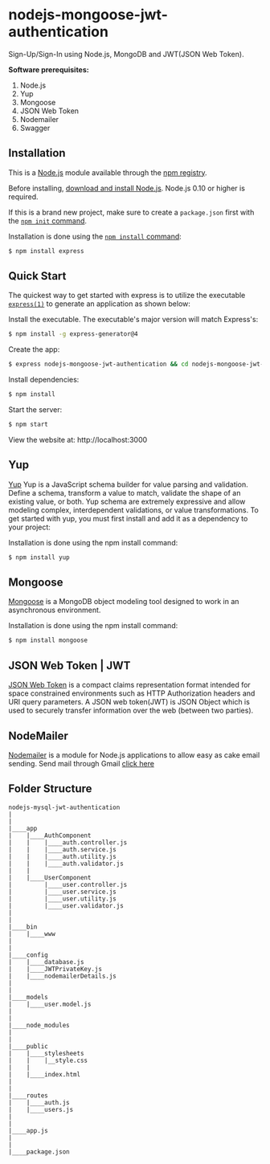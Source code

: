 # nodejs-mongoose-jwt-authentication
Sign-Up/Sign-In using Node.js, MongoDB and JWT(JSON Web Token).


**Software prerequisites:**

1. Node.js
2. Yup
3. Mongoose
4. JSON Web Token
5. Nodemailer
6. Swagger

## Installation

This is a [Node.js](https://nodejs.org/en/) module available through the
[npm registry](https://www.npmjs.com/).

Before installing, [download and install Node.js](https://nodejs.org/en/download/).
Node.js 0.10 or higher is required.

If this is a brand new project, make sure to create a `package.json` first with
the [`npm init` command](https://docs.npmjs.com/creating-a-package-json-file).

Installation is done using the
[`npm install` command](https://docs.npmjs.com/getting-started/installing-npm-packages-locally):

```bash
$ npm install express
```

## Quick Start

  The quickest way to get started with express is to utilize the executable [`express(1)`](https://github.com/expressjs/generator) to generate an application as shown below:

  Install the executable. The executable's major version will match Express's:

```bash
$ npm install -g express-generator@4
```

  Create the app:

```bash
$ express nodejs-mongoose-jwt-authentication && cd nodejs-mongoose-jwt-authentication
```

  Install dependencies:

```bash
$ npm install
```

  Start the server:

```bash
$ npm start
```

  View the website at: http://localhost:3000

## Yup

  [Yup](https://www.npmjs.com/package/yup) Yup is a JavaScript schema builder for value parsing and validation. Define a schema, transform a value to match, validate the shape of an existing value, or both. Yup schema are extremely expressive and allow modeling complex, interdependent validations, or value transformations. To get started with yup, you must first install and add it as a dependency to your project:

Installation is done using the npm install command:

```bash
$ npm install yup
```

## Mongoose
[Mongoose](https://www.npmjs.com/package/mongoose) is a MongoDB object modeling tool designed to work in an asynchronous environment.

Installation is done using the npm install command:
```bash
$ npm install mongoose
```


## JSON Web Token | JWT
   [JSON Web Token](https://www.npmjs.com/package/jsonwebtoken) is a compact claims representation
format intended for space constrained environments such as HTTP Authorization headers and URI query 
parameters.
   A JSON web token(JWT) is JSON Object which is used to securely transfer information over the web
(between two parties).


## NodeMailer
  [Nodemailer](https://nodemailer.com) is a module for Node.js applications to allow easy as cake email sending. 
 Send mail through Gmail [click here](https://nodemailer.com/usage/using-gmail/)

## Folder Structure

```
nodejs-mysql-jwt-authentication
|
|
|____app
|    |____AuthComponent
|    |    |____auth.controller.js
|    |    |____auth.service.js
|    |    |____auth.utility.js
|    |    |____auth.validator.js
|    |
|    |____UserComponent
|         |____user.controller.js
|      	  |____user.service.js
|         |____user.utility.js
|         |____user.validator.js
|
|
|____bin
|    |____www
|
|
|____config
|    |____database.js
|    |____JWTPrivateKey.js
|    |____nodemailerDetails.js
|
|
|____models 
|    |____user.model.js
|
|
|____node_modules 
|
|
|____public
|    |____stylesheets
|    |    |__style.css
|    |
|    |____index.html
|
|
|____routes
|    |____auth.js
|    |____users.js
|
|
|____app.js
|
|
|____package.json

```



